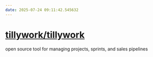 ```yaml
---
date: 2025-07-24 09:11:42.545632
---
```


# [tillywork/tillywork](https://github.com/tillywork/tillywork)

open source tool for managing projects, sprints, and sales pipelines